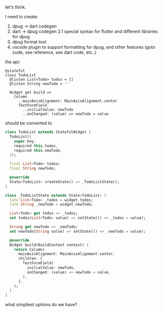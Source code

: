 let's think.

I need to create:

1. dpug -> dart codegen
2. dart -> dpug codegen
   2.1 special syntax for flutter and different libraries for dpug
3. dpug format tool
4. vscode plugin to support formatting for dpug, and other features (goto code, see reference, see dart code, etc..)

the api:

```dpug
@stateful
class TodoList
  @listen List<Todo> todos = []
  @listen String newTodo = ''

  Widget get build =>
    Column
      ..mainAxisAlignment: MainAxisAlignment.center
      TextFormField
        ..initialValue: newTodo
        ..onChanged: (value) => newTodo = value
```

should be converted to

```dart
class TodoList extends StatefulWidget {
  TodoList({
    super.key,
    required this.todos,
    required this.newTodo,
  });

  final List<Todo> todos;
  final String newTodo;

  @override
  State<TodoList> createState() => _TodoListState();
}

class _TodoListState extends State<TodoList> {
  late List<Todo> _todos = widget.todos;
  late String _newTodo = widget.newTodo;

  List<Todo> get todos => _todos;
  set todos(List<Todo> value) => setState(() => _todos = value);

  String get newTodo => _newTodo;
  set newTodo(String value) => setState(() => _newTodo = value);

  @override
  Widget build(BuildContext context) {
    return Column(
      mainAxisAlignment: MainAxisAlignment.center,
      children: [
        TextFormField(
          initialValue: newTodo,
          onChanged: (value) => newTodo = value,
        ),
      ],
    );
  }
}
```

what simpliest options do we have?
